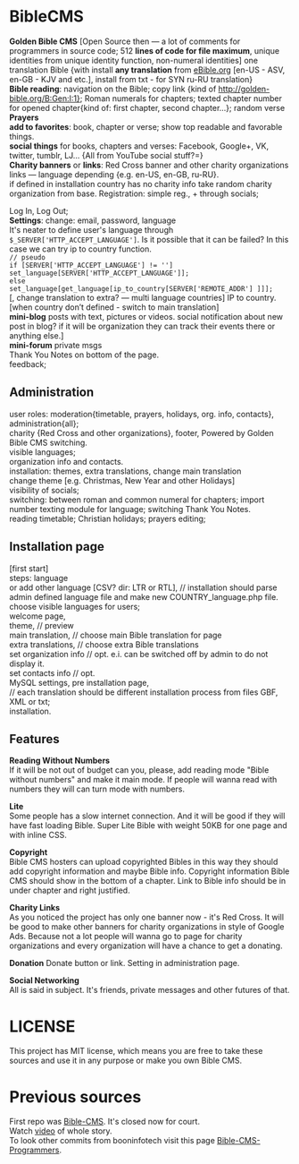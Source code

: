  BibleCMS
===========
                                                                                                                         
**Golden Bible  CMS** [Open Source then — a lot of comments for programmers in source code; 512 **lines of code for file maximum**, unique identities from unique identity function, non-numeral identities]
one translation Bible {with install **any translation** from [eBible.org](http://ebible.org) [en-US - ASV, en-GB - KJV and etc.], install from txt - for SYN ru-RU translation}  
**Bible reading**: navigation on the Bible; copy link {kind of http://golden-bible.org/B:Gen:I:1}; Roman numerals for chapters; texted chapter number for opened chapter{kind of: first chapter, second chapter…}; random verse  
**Prayers**  
**add to favorites**: book, chapter or verse; show top readable and favorable things.  
**social things** for books, chapters and verses: Facebook, Google+, VK, twitter, tumblr, LJ… {All from YouTube social stuff?=}  
**Charity banners** or **links**: Red Cross banner and other charity organizations links — language depending {e.g. en-US, en-GB, ru-RU}.  
if defined in installation country has no charity info take random charity organization from base.
Registration: simple reg., + through socials;
                                                                                                              
                                                                                                              
Log In, Log Out;  
**Settings**: change: email, password, language  
It's neater to define user's language through `$_SERVER['HTTP_ACCEPT_LANGUAGE']`. Is it possible that it can be failed? In this case we can try ip to country function.  
`// pseudo `  
`if [SERVER['HTTP_ACCEPT_LANGUAGE'] != '']`  
  `set_language[SERVER['HTTP_ACCEPT_LANGUAGE']];`  
`else`  
  `set_language[get_language[ip_to_country[SERVER['REMOTE_ADDR'] ]]];`  
[, change translation to extra? — multi language countries]
IP to country. [when country don’t defined - switch to main translation]  
**mini-blog** posts with text, pictures or videos.
social notification about new post in blog? 
if it will be organization they can track their events there or anything else.]  
**mini-forum** private msgs  
Thank You Notes on bottom of the page.  
feedback;
                                                                                                              
Administration
--------------
user roles: moderation{timetable, prayers, holidays, org. info, contacts}, administration{all};  
charity {Red Cross and other organizations}, footer, Powered by Golden Bible CMS switching.  
visible languages;  
organization info and contacts.  
installation: themes, extra translations, change main translation  
change theme [e.g. Christmas, New Year and other Holidays]  
visibility of socials;  
switching: between roman and common numeral for chapters; import number texting module for language; switching Thank You Notes.  
reading timetable; Christian holidays; prayers editing;  
                                                                                                              
Installation page
-----------------
[first start]  
steps: language  
or add other language [CSV? dir: LTR or RTL], // installation should parse admin defined language file and make new COUNTRY_language.php file.  
choose visible languages for users;  
welcome page,  
theme, // preview  
main translation, // choose main Bible translation for page  
extra translations, // choose extra Bible translations  
set organization info // opt. e.i. can be switched off by admin to do not display it.  
set contacts info // opt.  
MySQL settings, pre installation page,  
// each translation should be different installation process from files GBF, XML or txt;  
installation.  
           
Features
--------
**Reading Without Numbers**  
If it will be not out of budget can you, please, add reading mode "Bible without numbers" and make it main mode. If people will wanna read with numbers they will can turn mode with numbers.
                                                                                                              
**Lite**  
Some people has a slow internet connection. And it will be good if they will have fast loading Bible.
Super Lite Bible with weight 50KB for one page and with inline CSS.
                                                                                                              
**Copyright**  
Bible CMS hosters can upload copyrighted Bibles in this way they should add copyright information and maybe Bible info.
Copyright information Bible CMS should show in the bottom of a chapter. Link to Bible info should be in under chapter and right justified.
                                                                                                              
**Charity Links**  
As you noticed the project has only one banner now - it's Red Cross.
It will be good to make other banners for charity organizations in style of Google Ads.
Because not a lot people will wanna go to page for charity organizations and every organization will have a chance to get a donating.
                                                                                                              
**Donation**
Donate button or link. Setting in administration page.
                                                                                                              
**Social Networking**  
All is said in subject. It's friends, private messages and other futures of that.
                                                                                                              
LICENSE
=======
This project has MIT license, which means you are free to take these sources and use it in any purpose or make you own Bible CMS.
                                                                                                              
                                                                                                              
Previous sources
================
First repo was [Bible-CMS](https://github.com/goldenbible/Bible-CMS). It's closed now for court.  
Watch [video](https://goo.gl/wLPP7c) of whole story.  
To look other commits from booninfotech visit this page [Bible-CMS-Programmers](https://github.com/Golden-Bible-Programmers).
